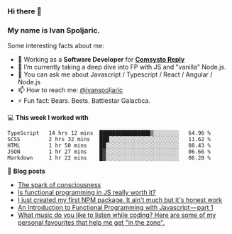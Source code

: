### Hi there 👋 

### My name is Ivan Spoljaric.

Some interesting facts about me:

- 🔭 Working as a **Software Developer** for **[Comsysto Reply](https://comsystoreply.de/)**
- 🌱 I’m currently taking a deep dive into FP with JS and "vanilla" Node.js.
- 💬 You can ask me about Javascript / Typescript / React / Angular / Node.js 
- 📫 How to reach me: [@ivanspoljaric](https://www.linkedin.com/in/ivan-špoljarić-2206a184)
- ⚡ Fun fact: Bears. Beets. Battlestar Galactica.

💻 **This week I worked with**
<!--START_SECTION:waka-->
```text
TypeScript   14 hrs 12 mins  ████████████████▒░░░░░░░░   64.96 % 
SCSS         2 hrs 32 mins   ███░░░░░░░░░░░░░░░░░░░░░░   11.62 % 
HTML         1 hr 50 mins    ██░░░░░░░░░░░░░░░░░░░░░░░   08.43 % 
JSON         1 hr 27 mins    █▓░░░░░░░░░░░░░░░░░░░░░░░   06.66 % 
Markdown     1 hr 22 mins    █▓░░░░░░░░░░░░░░░░░░░░░░░   06.28 % 
```
<!--END_SECTION:waka-->

📕 **Blog posts**
<!-- BLOG-POST-LIST:START -->
- [The spark of consciousness](https://ivanspoljaric22.medium.com/the-spark-of-consciousness-30bebdd2bba8?source=rss-3d2bb20c836------2)
- [Is functional programming in JS really worth it?](https://dev.to/ispoljari/is-functional-programming-in-js-really-worth-it-34cf)
- [I just created my first NPM package. It ain't much but it's honest work](https://dev.to/ispoljari/i-just-created-my-first-npm-package-it-ain-t-much-but-it-s-honest-work-5h94)
- [An Introduction to Functional Programming with Javascript — part 1](https://blog.devgenius.io/introduction-to-functional-programming-in-javascript-e33fe8e94ed6?source=rss-3d2bb20c836------2)
- [What music do you like to listen while coding? Here are some of my personal favourites that help me get "in the zone".](https://dev.to/ispoljari/what-music-do-you-like-to-listen-while-coding-here-are-some-of-my-personal-favourites-that-help-me-get-into-the-zone-3ie9)
<!-- BLOG-POST-LIST:END -->
